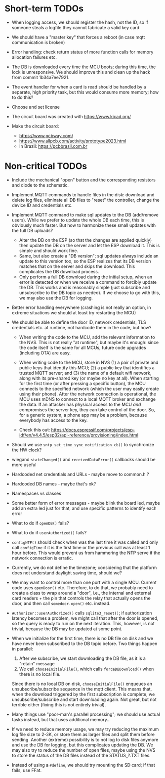 # Short-term TODOs

 * When logging access, we should register the hash, not the ID, so
   if someone steals a logfile they cannot fabricate a valid key card

 * We should have a "master key" that forces a reboot (in case mqtt
   communication is broken)

 * Error handling: check return status of more function calls for
   memory allocation failures etc.

 * The DB is downloaded every time the MCU boots; during this time, the
   lock is unresponsive. We should improve this and clean up the hack
   from commit 1b34a7ee7921.

 * The event handler for when a card is read should be handled by a
   separate, high priority task, but this would consume more memory;
   how to do this?

 * Choose and set license

 * The circuit board was created with <https://www.kicad.org/>

 * Make the circuit board:
   * <https://www.pcbway.com/>
   * <https://www.allpcb.com/activity/prototype2023.html>
   * In Brazil: <https://pcbbrasil.com.br>


# Non-critical TODOs

 * Include the mechanical "open" button and the corresponding resistors
   and diode to the schematic.

 * Implement MQTT commands to handle files in the disk: download and
   delete log files, eliminate all DB files to "reset" the controller,
   change the device ID and credentials etc.

 * Implement MQTT command to make sql updates to the DB (add/remove
   users). While we prefer to update the whole DB each time, this is
   obviously much faster. But how to harmonize these small updates
   with the full DB uploads?
   - Alter the DB on the ESP (so that the changes are applied quickly)
     then update the DB on the server and let the ESP download it.
     This is simple and should work fine.
   - Same, but also create a "DB version"; sql updates always include
     an update to this version too, so the ESP realizes that its DB
     version matches that on the server and skips the download. This
     complicates the DB download process.
   - Only perform a full DB download during the initial setup, when
     an error is detected or when we receive a command to forcibly
     update the DB. This works and is reasonably simple (just subscribe
     and unsubscribe to the DB topic as needed). If we choose to go
     with this, we may also use the DB for logging.

 * Better error handling everywhere (crashing is not really an option,
   in extreme situations we should at least try restarting the MCU)

 * We should be able to define the door ID, network credentials, TLS
   credentials etc. at runtime, not hardcode them in the code, but how?

   - When writing the code to the MCU, add the relevant information to
     the NVS. This is not really "at runtime", but maybe it's enough:
     since the code itself is the same for all MCUs, future code upgrades
     (including OTA) are easy.

   - When writing code to the MCU, store in NVS (1) a pair of private
     and public keys that identify this MCU; (2) a public key that
     identifies a trusted MQTT server; and (3) the name of a default
     wifi network, along with its pre-shared key (or maybe no key
     at all). When starting for the first time (or after pressing
     a specific button), the MCU connects to the specified network
     (which the user may easily create using their phone). After the
     network connection is operational, the MCU uses mDNS to connect
     to a local MQTT broker and exchange the data. If an attacker has
     physical access to the MCU *and* compromises the server key, they
     can take control of the door. So, for a generic system, a phone
     app may be a problem, because everybody has access to the key.

   - Check this out: <https://docs.espressif.com/projects/esp-idf/en/v4.4.5/esp32/api-reference/provisioning/index.html>

 * Should we use `sntp_set_time_sync_notification_cb()` to synchronize
   the HW clock?

 * wiegand `stateChanged()` and `receivedDataError()` callbacks should
   be more useful

 * Hardcoded net credentials and URLs - maybe move to common.h ?

 * Hardcoded DB names - maybe that's ok?

 * Namespaces vs classes

 * Some better form of error messages - maybe blink the board led,
   maybe add an extra led just for that, and use specific patterns
   to identify each error

 * What to do if `openDB()` fails?

 * What to do if `userAuthorized()` fails?

 * `configNTP()` should check when was the last time it was called
   and only call `configTime` if it is the first time or the previous
   call was at least 1 hour before. This would prevent us from hammering
   the NTP serve if the network connection is erratic.

 * Currently, we do not define the timezone; considering that the platform
   does not understand daylight saving time, should we?

 * We may want to control more than one port with a single MCU. Current
   code uses `openDoor()` etc. Therefore, to do that, we probably need to
   create a class to wrap around a "door", i.e., the internal and external
   card readers + the pin that controls the relay that actually opens the
   door, and then call `somedoor.open()` etc. instead.

 * `Authorizer::userAuthorized()` calls `sqlite3_reset()`; if authorization
   latency becomes a problem, we might call that after the door is opened,
   so the query is ready to run on the next iteration. This, however, is
   not trivial, because the DB may be updated at some point.

 * When we initialize for the first time, there is no DB file on disk and
   we have never been subscribed to the DB topic before. Two things happen
   in parallel:

   1. After we subscribe, we start downloading the DB file, as it is a
      "retain" message
   2. We call `chooseInitialFile()`, which calls `forceDBDownload()` when
      there is no local file.

   Since there is no local DB on disk, `chooseInitialFile()` enqueues an
   unsubscribe/subscribe sequence in the mqtt client. This means that,
   when the download triggered by the first subscription is complete,
   we unsubscribe/subscribe and start downloading again. Not great, but
   not terrible either (fixing this is not entirely trivial).

 * Many things use "poor-man's parallel processing"; we should use
   actual tasks instead, but that uses additional memory...

 * If we need to reduce memory usage, we may try reducing the maximum log
   file size to 2-3K, or store them as larger files and split them before
   sending. Another (extreme) possibility is to not log to disk files
   anymore and use the DB for logging, but this complicates updating the
   DB. We may also try to reduce the number of open files, maybe using the
   NVS to store the status of the DB files instead of the STATUS_?.TXT
   files.

 * Instead of using a `#define`, we should try mounting the SD card; if
   that fails, use FFat.
